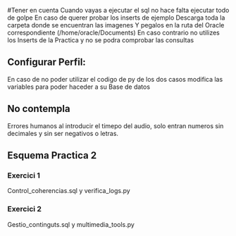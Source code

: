 #Tener en cuenta
Cuando vayas a ejecutar el sql no hace falta ejecutar todo de golpe
En caso de querer probar los inserts de ejemplo
	Descarga toda la carpeta donde se encuentran las imagenes 
	Y pegalos en la ruta del Oracle correspondiente (/home/oracle/Documents)
En caso contrario no utilizes los Inserts de la Practica y no se podra comprobar las consultas

## Configurar Perfil:
En caso de no poder utilizar el codigo de py de los dos casos modifica las variables para poder haceder a su Base de datos

## No contempla
Errores humanos al introducir el timepo del audio, solo entran numeros sin decimales y sin ser negativos o letras.

## Esquema Practica 2
### Exercici 1
Control_coherencias.sql y 
verifica_logs.py

### Exercici 2
Gestio_continguts.sql y
multimedia_tools.py
